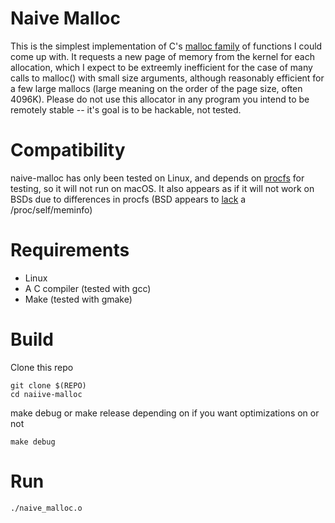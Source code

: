 # Naive Malloc

This is the simplest implementation of C's [malloc family](https://linux.die.net/man/3/malloc) of functions I could come up with. It requests a new page of memory from the kernel for each allocation, which I expect to be extreemly inefficient for the case of many calls to malloc() with small size arguments, although reasonably efficient for a few large mallocs (large meaning on the order of the page size, often 4096K). Please do not use this allocator in any program you intend to be remotely stable -- it's goal is to be hackable, not tested.

# Compatibility

naive-malloc has only been tested on Linux, and depends on [procfs](https://en.wikipedia.org/wiki/Procfs) for testing, so it will not run on macOS. It also appears as if it will not work on BSDs due to differences in procfs (BSD appears to [lack](https://man.openbsd.org/FreeBSD-11.1/procfs) a /proc/self/meminfo)

# Requirements

- Linux
- A C compiler (tested with gcc)
- Make (tested with gmake)

# Build

Clone this repo

```
git clone $(REPO)
cd naiive-malloc
```

make debug or make release depending on if you want optimizations on or not

```
make debug
```

# Run

`./naive_malloc.o`
